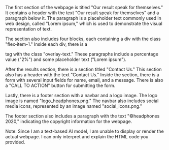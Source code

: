 The first section of the webpage is titled "Our result speak for themselves." It contains a header with the text "Our result speak for themselves" and a paragraph below it. The paragraph is a placeholder text commonly used in web design, called "Lorem ipsum," which is used to demonstrate the visual representation of text.

The section also includes four blocks, each containing a div with the class "flex-item-1." Inside each div, there is a <p> tag with the class "overlay-text." These paragraphs include a percentage value ("2%") and some placeholder text ("Lorem ipsum").

After the results section, there is a section titled "Contact Us." This section also has a header with the text "Contact Us." Inside the section, there is a form with several input fields for name, email, and a message. There is also a "CALL TO ACTION" button for submitting the form.

Lastly, there is a footer section with a navbar and a logo image. The logo image is named "logo_headphones.png." The navbar also includes social media icons, represented by an image named "social_icons.png."

The footer section also includes a paragraph with the text "©headphones 2020," indicating the copyright information for the webpage.

Note: Since I am a text-based AI model, I am unable to display or render the actual webpage. I can only interpret and explain the HTML code you provided.